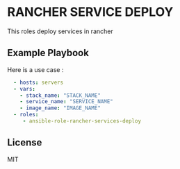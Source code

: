 RANCHER SERVICE DEPLOY
======================

This roles deploy services in rancher

Example Playbook
----------------

Here is a use case :
```yaml
  - hosts: servers
  - vars:
    - stack_name: "STACK_NAME"
    - service_name: "SERVICE_NAME"
    - image_name: "IMAGE_NAME"
  - roles:
     - ansible-role-rancher-services-deploy
```


License
-------

MIT
